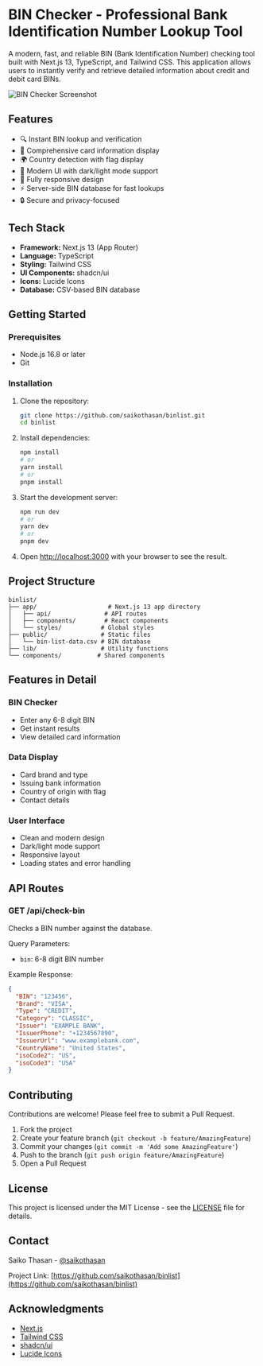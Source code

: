 # BIN Checker - Professional Bank Identification Number Lookup Tool

A modern, fast, and reliable BIN (Bank Identification Number) checking tool built with Next.js 13, TypeScript, and Tailwind CSS. This application allows users to instantly verify and retrieve detailed information about credit and debit card BINs.

![BIN Checker Screenshot](https://sjc.microlink.io/eOiExJ1TK9RDHzYHgPRAS5S0Ev-_4aPftL69O7toiB4FB4LNq_NqyMafDIrPE71GVFJyvVFEQIAakHx4dULZ4g.jpeg)

## Features

- 🔍 Instant BIN lookup and verification
- 🏦 Comprehensive card information display
- 🌍 Country detection with flag display
- 🎨 Modern UI with dark/light mode support
- 📱 Fully responsive design
- ⚡ Server-side BIN database for fast lookups
- 🔒 Secure and privacy-focused

## Tech Stack

- **Framework:** Next.js 13 (App Router)
- **Language:** TypeScript
- **Styling:** Tailwind CSS
- **UI Components:** shadcn/ui
- **Icons:** Lucide Icons
- **Database:** CSV-based BIN database

## Getting Started

### Prerequisites

- Node.js 16.8 or later
- Git

### Installation

1. Clone the repository:
   ```bash
   git clone https://github.com/saikothasan/binlist.git
   cd binlist
   ```

2. Install dependencies:
   ```bash
   npm install
   # or
   yarn install
   # or
   pnpm install
   ```

3. Start the development server:
   ```bash
   npm run dev
   # or
   yarn dev
   # or
   pnpm dev
   ```

4. Open [http://localhost:3000](http://localhost:3000) with your browser to see the result.

## Project Structure

```
binlist/
├── app/                    # Next.js 13 app directory
│   ├── api/               # API routes
│   ├── components/        # React components
│   └── styles/           # Global styles
├── public/               # Static files
│   └── bin-list-data.csv # BIN database
├── lib/                  # Utility functions
└── components/          # Shared components
```

## Features in Detail

### BIN Checker
- Enter any 6-8 digit BIN
- Get instant results
- View detailed card information

### Data Display
- Card brand and type
- Issuing bank information
- Country of origin with flag
- Contact details

### User Interface
- Clean and modern design
- Dark/light mode support
- Responsive layout
- Loading states and error handling

## API Routes

### GET /api/check-bin
Checks a BIN number against the database.

Query Parameters:
- `bin`: 6-8 digit BIN number

Example Response:
```json
{
  "BIN": "123456",
  "Brand": "VISA",
  "Type": "CREDIT",
  "Category": "CLASSIC",
  "Issuer": "EXAMPLE BANK",
  "IssuerPhone": "+1234567890",
  "IssuerUrl": "www.examplebank.com",
  "CountryName": "United States",
  "isoCode2": "US",
  "isoCode3": "USA"
}
```

## Contributing

Contributions are welcome! Please feel free to submit a Pull Request.

1. Fork the project
2. Create your feature branch (`git checkout -b feature/AmazingFeature`)
3. Commit your changes (`git commit -m 'Add some AmazingFeature'`)
4. Push to the branch (`git push origin feature/AmazingFeature`)
5. Open a Pull Request

## License

This project is licensed under the MIT License - see the [LICENSE](LICENSE) file for details.

## Contact

Saiko Thasan - [@saikothasan](https://github.com/saikothasan)

Project Link: [https://github.com/saikothasan/binlist](https://github.com/saikothasan/binlist)

## Acknowledgments

- [Next.js](https://nextjs.org/)
- [Tailwind CSS](https://tailwindcss.com/)
- [shadcn/ui](https://ui.shadcn.com/)
- [Lucide Icons](https://lucide.dev/)
